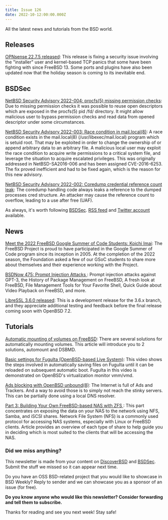 ```yaml
---
title: Issue 126
date: 2022-10-12:00:00.000Z
---
```


All the latest news and tutorials from the BSD world.
<!-- more -->
## Releases

[OPNsense 22.7.5 released](https://forum.opnsense.org/index.php?topic=30565.0&utm_source=bsdweekly): This release is fixing a security issue involving the "installer" user and kernel-based TCP panics that some have been fighting with since FreeBSD 13. Some ports and plugins have also been updated now that the holiday season is coming to its inevitable end.
## BSDSec

[NetBSD Security Advisory 2022-004: procfs(5) missing permission checks](https://bsdsec.net/articles/netbsd-security-advisory-2022-004-procfs-5-missing-permission-checks?utm_source=bsdweekly): Due to missing permission checks it was possible to reuse open descriptors which are exposed in the procfs(5) pid /fd/ directory. It might allow malicious user to bypass permission checks and read data from opened descriptor under some circumstances.

[NetBSD Security Advisory 2022-003: Race condition in mail.local(8)](https://bsdsec.net/articles/netbsd-security-advisory-2022-003-race-condition-in-mail-local-8?utm_source=bsdweekly): A race condition exists in the mail.local(8) (/usr/libexec/mail.local) program which is setuid root. That may be exploited in order to change the ownership of or append arbitrary data to an arbitrary file. A malicious local user may exploit the race condition to acquire write permissions to a critical system file, and leverage the situation to acquire escalated privileges. This was originally addressed in NetBSD-SA2016-006 and has been assigned CVE-2016-6253. The fix proved inefficient and had to be fixed again, which is the reason for this new advisory.

[NetBSD Security Advisory 2022-002: Coredump credential reference count leak](https://bsdsec.net/articles/netbsd-security-advisory-2022-002-coredump-credential-reference-count-leak-507c4286-27cb-43af-97ac-7a32c94aca55?utm_source=bsdweekly): The coredump handling code always leaks a reference to the dumped processes cred structure. An attacker may cause the reference count to overflow, leading to a use after free (UAF).

As always, it's worth following [BSDSec](https://bsdsec.net). [RSS feed](https://bsdsec.net/articles.atom) and [Twitter account](https://twitter.com/bsdsec) available.
## News

[Meet the 2022 FreeBSD Google Summer of Code Students: Koichi Imai](https://freebsdfoundation.org/blog/meet-the-2022-freebsd-google-summer-of-code-students-koichi-imai/?utm_source=bsdweekly): The FreeBSD Project is proud to have participated in the Google Summer of Code program since its inception in 2005. At the completion of the 2022 season, the Foundation asked a few of our GSoC students to share more about themselves and their experience working with the Project.

[BSDNow 475: Prompt Injection Attacks ](https://www.bsdnow.tv/475?utm_source=bsdweekly): Prompt injection attacks against GPT-3, the History of Package Management on FreeBSD, A fresh look at FreeBSD, File Management Tools for Your Favorite Shell, Quick Guide about Video Playback on FreeBSD, and more.

[LibreSSL 3.6.0 released](https://bsdsec.net/articles/libressl-3-6-0-released?utm_source=bsdweekly): This is a development release for the 3.6.x branch, and they appreciate additional testing and feedback before the final release coming soon with OpenBSD 7.2.
## Tutorials

[Automatic mounting of volumes on FreeBSD](https://danschmid.writeas.com/automatic-mounting-of-volumes-on-freebsd?utm_source=bsdweekly): There are several solutions for automatically mounting volumes. This article will introduce you to 2 solutions, automount and DSBMD.

[ Basic settings for FuguIta (OpenBSD-based Live System)](https://www.youtube.com/watch?v=zyz2Ukcx68Q&utm_source=bsdweekly): This video shows the steps involved in automatically saving files on FuguIta until it can be reloaded on subsequent automatic boot. FuguIta in this video is demonstrated on OpenBSD's virtualization monitor vmm/vmd.

[Ads blocking with OpenBSD unbound(8)](https://www.tumfatig.net/2022/ads-blocking-with-openbsd-unbound8/?utm_source=bsdweekly): The Internet is full of Ads and Trackers. And a way to avoid those is to simply not reach the stinky servers. This can be partially done using a local DNS resolver.

[Part 3: Building Your Own FreeBSD-based NAS with ZFS ](https://klarasystems.com/articles/part-3-building-your-own-freebsd-based-nas-with-zfs/?utm_source=bsdweekly): This part concentrates on exposing the data on your NAS to the network using NFS, Samba, and iSCSI shares. Network File System (NFS) is a commonly used protocol for accessing NAS systems, especially with Linux or FreeBSD clients. Article provides an overview of each type of share to help guide you in deciding which is most suited to the clients that will be accessing the NAS.

### Did we miss anything?

This newsletter is made from your content on [DiscoverBSD](https://discoverbsd.com) and [BSDSec](https://bsdsec.net). Submit the stuff we missed so it can appear next time.

Do you have an OSS BSD-related project that you would like to showcase in BSD Weekly? Reply to sender and we can showcase you as a sponsor of an issue (for free).

**Do you know anyone who would like this newsletter? Consider forwarding and tell them to subscribe.**

Thanks for reading and see you next week! Stay safe!
